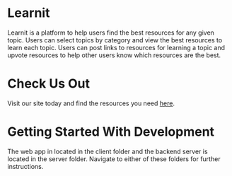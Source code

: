 # Learnit
Learnit is a platform to help users find the best resources for any given topic. Users can select topics by category and view the best resources to learn each topic. Users can post links to resources for learning a topic and upvote resources to help other users know which resources are the best.

# Check Us Out
Visit our site today and find the resources you need [here](learnit.now.sh).

# Getting Started With Development
The web app in located in the client folder and the backend server is located in the server folder. Navigate to either of these folders for further instructions.